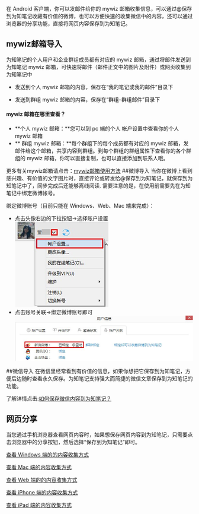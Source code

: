在 Android 客户端，你可以发邮件给你的 mywiz 邮箱收集信息，可以通过@保存到为知笔记收藏有价值的微博，也可以方便快速的收集微信中的内容，还可以通过浏览器的分享功能，直接将网页内容保存到为知笔记。


## mywiz邮箱导入
为知笔记的个人用户和企业群组成员都有对应的 mywiz 邮箱，通过将邮件发送到为知笔记 mywiz 邮箱，可快速将邮件（邮件正文中的图片及附件）或网页收集到为知笔记中
+ 发送到个人 mywiz 邮箱的内容，保存在“我的笔记或我的邮件”目录下

+ 发送到群组 mywiz 邮箱的内容，保存在“群组–群组邮件”目录下



#### mywiz 邮箱在哪里查看？

+  **个人 mywiz 邮箱：**您可以到 pc 端的个人 帐户设置中查看你的个人 mywiz 邮箱
+ ** 群组 mywiz 邮箱：**每个群组下的每个成员都有对应的 mywiz 邮箱，发邮件给这个邮箱，共享内容到群组。到每个群组的群组属性下查看你的各个群组的 mywiz 邮箱，你可以直接复制，也可以直接添加到联系人哦。

更多有关mywiz邮箱请点击：[mywiz邮箱使用方法](http://blog.wiz.cn/wiz-mywiz.html)
##微博导入
当你在微博上看到感兴趣、有价值的文字图片时，直接评论或转发给@保存到为知笔记，就保存到为知笔记中了，同步完成后还能够离线阅读. 需要注意的是，在使用前需要先在为知笔记中绑定微博帐号。

绑定微博账号（目前只能在 Windows、Web、Mac 端来完成）：
+ 点击头像右边的下拉按钮->选择账户设置![G1](img/G1.jpg)
+ 点击账号关联->绑定微博账号即可![G2](img/G2.jpg)

##微信导入
在微信里经常看到有价值的信息，如果你想把它保存到为知笔记，方便后边随时查看永久保存。为知笔记支持强大而简捷的微信文章保存到为知笔记的功能。

了解详情点击:[如何保存微信内容到为知笔记？](http://blog.wiz.cn/wiz-wechat.html)


## 网页分享
当您通过手机浏览器查看网页内容时，如果想保存网页内容到为知笔记，只需要点击浏览器中的分享按钮，然后选择“保存到为知笔记”即可。

[查看 Windows 端的的内容收集方式](/windows/collectpc.html)

[查看 Mac 端的内容收集方式](/mac/collectmac.html)

[查看 Web 端的的内容收集方式](/web/collectweb.html)

[查看 iPhone 端的内容收集方式](/iphone/collectiphone.html)

[查看 iPad 端的内容收集方式](/ipad/collectipad.html)

